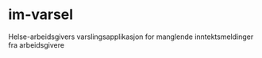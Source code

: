 # im-varsel
Helse-arbeidsgivers varslingsapplikasjon for manglende inntektsmeldinger fra arbeidsgivere
